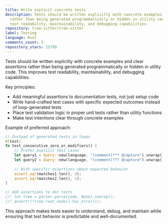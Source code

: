 ```yaml
---
title: Write explicit concrete tests
description: Tests should be written explicitly with concrete examples and clear assertions
  rather than being generated programmatically or hidden in utility code. This improves
  test readability, maintainability, and debugging capabilities.
repository: tree-sitter/tree-sitter
label: Testing
language: Rust
comments_count: 3
repository_stars: 21799
---
```


Tests should be written explicitly with concrete examples and clear assertions rather than being generated programmatically or hidden in utility code. This improves test readability, maintainability, and debugging capabilities.

Key principles:
- Add meaningful assertions to documentation tests, not just setup code
- Write hand-crafted test cases with specific expected outcomes instead of loop-generated tests
- Place test validation logic in proper unit tests rather than utility functions
- Make test intentions clear through concrete examples

Example of preferred approach:
```rust
// Instead of generated tests in loops
#[test]
fn test_consecutive_zero_or_modifiers() {
    // Prefer explicit test cases
    let query1 = Query::new(language, "(comment)*** @capture").unwrap();
    let query2 = Query::new(language, "(comment)??? @capture").unwrap();
    
    // With specific assertions about expected behavior
    assert_eq!(matches1.len(), 3);
    assert_eq!(matches2.len(), 1);
}

// Add assertions to doc tests
//! let tree = parser.parse(code, None).unwrap();
//! assert!(!tree.root_node().has_error());
```

This approach makes tests easier to understand, debug, and maintain while ensuring that test behavior is predictable and well-documented.